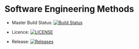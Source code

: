 # Software Engineering Methods
- Master Build Status: [![Build Status](https://travis-ci.org/JustSomeSlugcat/sem.svg?branch=master)](https://travis-ci.org/JustSomeSlugcat/sem)

- Licence: [![LICENSE](https://img.shields.io/github/license/JustSomeSlugcat/sem.svg?style=flat-square)](https://github.com/JustSomeSlugcat/sem/blob/master/LICENSE)

- Release: [![Releases](https://img.shields.io/github/release/JustSomeSlugcat/sem/all.svg?style=flat-square)](https://github.com/JustSomeSlugcat/sem/releases)